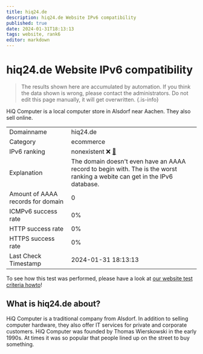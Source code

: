 ```yaml
---
title: hiq24.de
description: hiq24.de Website IPv6 compatibility
published: true
date: 2024-01-31T18:13:13
tags: website, rank6
editor: markdown
---
```


# hiq24.de Website IPv6 compatibility

> The results shown here are accumulated by automation. If you think the data shown is wrong, please contact the administrators. 
> Do not edit this page manually, it will get overwritten.
{.is-info}

HiQ Computer is a local computer store in Alsdorf near Aachen. They also sell online.


|   |   |
| - | - |
| Domainname | hiq24.de
| Category | ecommerce |
| IPv6 ranking | nonexistent :x: [🔗](/howto/ranking) |
| Explanation | The domain doesn't even have an AAAA record to begin with. The is the worst ranking a webite can get in the IPv6 database. |
| Amount of AAAA records for domain | 0 |
| ICMPv6 success rate | 0%|
| HTTP success rate | 0% |
| HTTPS success rate | 0% |
| Last Check Timestamp | 2024-01-31 18:13:13 |

To see how this test was performed, please have a look at [our website test criteria howto](/howto/testcriteria/website)!


## What is hiq24.de about?
HiQ Computer is a traditional company from Alsdorf. In addition to selling computer hardware, they also offer IT services for private and corporate customers.
HiQ Computer was founded by Thomas Wierskowski in the early 1990s. At times it was so popular that people lined up on the street to buy something.


